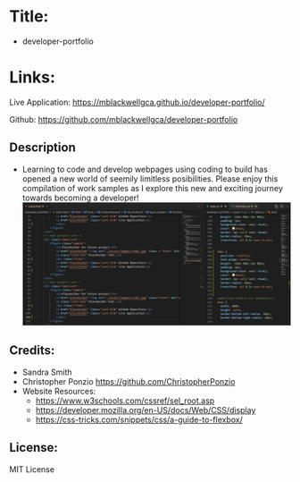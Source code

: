 # Title:
* developer-portfolio

# Links:
Live Application: https://mblackwellgca.github.io/developer-portfolio/

Github: https://github.com/mblackwellgca/developer-portfolio 

## Description
* Learning to code and develop webpages using coding to build has opened a new world of seemily limitless posibilities. Please enjoy this compilation of work samples as I explore this new and exciting journey towards becoming a developer!
![Developer Portfolio Screenshot](./assets/images/developer-portfolio-screenshot.png)

## Credits:
* Sandra Smith
* Christopher Ponzio https://github.com/ChristopherPonzio
* Website Resources: 
    * https://www.w3schools.com/cssref/sel_root.asp
    * https://developer.mozilla.org/en-US/docs/Web/CSS/display
    * https://css-tricks.com/snippets/css/a-guide-to-flexbox/

## License:
MIT License